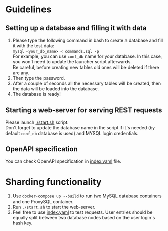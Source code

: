 # Guidelines  
## Setting up a database and filling it with data
1. Please type the following command in bash to create a database and fill it with the test data:  
`mysql <your_db_name> < commands.sql -p`  
For example, you can use `conf_db` name for your database. In this case, you won't need to update the launcher script afterwards.  
Be careful, before creating new tables old ones will be deleted if there are any.
2. Then type the password.
3. After a couple of seconds all the necessary tables will be created, then the data will be loaded into the database. 
4. The database is ready!

##  Starting a web-server for serving REST requests
Please launch [./start.sh](start.sh) script.  
Don't forget to update the database name in the script if it's needed (by default `conf_db` database is used) and MYSQL login credentials.

## OpenAPI specification
You can check OpenAPI specification in [index.yaml](index.yaml) file. 

# Sharding functionality
1. Use `docker-compose up --build` to run two MySQL database containers and one ProxySQL container.
2. Run `./start.sh` to start the web-server.
3. Feel free to use [index.yaml](index.yaml) to test requests. User entries should be equally split between two database nodes based on the user login`s hash key.
